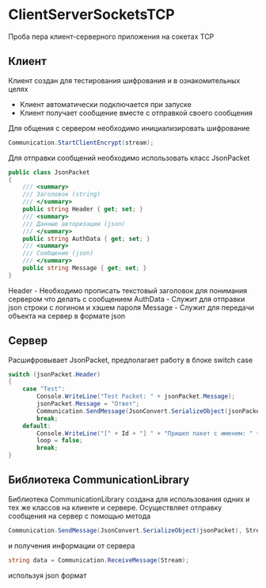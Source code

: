 # ClientServerSocketsTCP

Проба пера клиент-серверного приложения на сокетах TCP

## Клиент
Клиент создан для тестирования шифрования и в ознакомительных целях

- Клиент автоматически подключается при запуске
- Клиент получает сообщение вместе с отправкой своего сообщения

Для общения с сервером необходимо инициализировать шифрование
```c#
Communication.StartClientEncrypt(stream);
```
Для отправки сообщений необходимо использовать класс JsonPacket
```c#
public class JsonPacket
{
    /// <summary>
    /// Заголовок (string)
    /// </summary>
    public string Header { get; set; }
    /// <summary>
    /// Данные авторизации (json)
    /// </summary>
    public string AuthData { get; set; }
    /// <summary>
    /// Сообщение (json)
    /// </summary>
    public string Message { get; set; }
}
```
Header - Необходимо прописать текстовый заголовок для понимания сервером что делать с сообщением
AuthData - Служит для отправки json строки с логином и хэшем пароля
Message - Служит для передачи объекта на сервер в формате json

## Сервер
Расшифровывает JsonPacket, предполагает работу в блоке switch case
```c#
switch (jsonPacket.Header)
{
    case "Test":
        Console.WriteLine("Test Packet: " + jsonPacket.Message);
        jsonPacket.Message = "Ответ";
        Communication.SendMessage(JsonConvert.SerializeObject(jsonPacket), Stream);
        break;                                        
    default:
        Console.WriteLine("[" + Id + "] " + "Пришел пакет с именем: " + jsonPacket.Header + " такой пакет не был распознан");
        loop = false;
        break;
}
```
## Библиотека CommunicationLibrary
Библиотека CommunicationLibrary создана для использования одних и тех же классов на клиенте и сервере. Осуществляет отправку сообщения на сервер с помощью метода
```c#
Communication.SendMessage(JsonConvert.SerializeObject(jsonPacket), Stream);
```
и получения информации от сервера
```c#
string data = Communication.ReceiveMessage(Stream);
```
используя json формат
